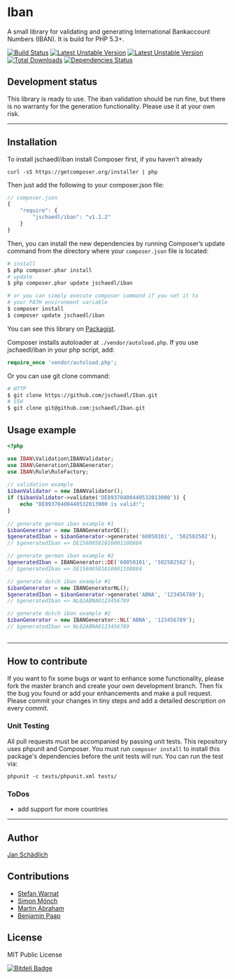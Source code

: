 # Iban

A small library for validating and generating International Bankaccount Numbers (IBAN). It is build for PHP 5.3+.


[![Build Status](https://travis-ci.org/jschaedl/Iban.png)](https://travis-ci.org/jschaedl/Iban) 
[![Latest Unstable Version](https://poser.pugx.org/jschaedl/Iban/v/stable.png)](https://packagist.org/packages/jschaedl/Iban) 
[![Latest Unstable Version](https://poser.pugx.org/jschaedl/Iban/v/unstable.png)](https://packagist.org/packages/jschaedl/Iban) 
[![Total Downloads](https://poser.pugx.org/jschaedl/Iban/downloads.png)](https://packagist.org/packages/jschaedl/Iban) 
[![Dependencies Status](https://d2xishtp1ojlk0.cloudfront.net/d/12894297)](http://depending.in/jschaedl/Iban)

## Development status
This library is ready to use. The iban validation should be run fine, but there is no warranty for the generation functionality. Please use it at your own risk.

---

## Installation
To install jschaedl/iban install Composer first, if you haven't already 

```
curl -sS https://getcomposer.org/installer | php
```

Then just add the following to your composer.json file:

```js
// composer.json
{
	"require": {
		"jschaedl/iban": "v1.1.2"
    }
}
```

Then, you can install the new dependencies by running Composer’s update command from the directory where your `composer.json` file is located:

```sh
# install
$ php composer.phar install
# update
$ php composer.phar update jschaedl/iban

# or you can simply execute composer command if you set it to
# your PATH environment variable
$ composer install
$ composer update jschaedl/iban
```

You can see this library on [Packagist](https://packagist.org/packages/jschaedl/iban).

Composer installs autoloader at `./vendor/autoload.php`. If you use jschaedl/iban in your php script, add:

```php
require_once 'vendor/autoload.php';
```

Or you can use git clone command:

```sh
# HTTP
$ git clone https://github.com/jschaedl/Iban.git
# SSH
$ git clone git@github.com:jschaedl/Iban.git
```


## Usage example

```php
<?php

use IBAN\Validation\IBANValidator;
use IBAN\Generation\IBANGenerator;
use IBAN\Rule\RuleFactory;
    
// validation example
$ibanValidator = new IBANValidator();
if ($ibanValidator->validate('DE89370400440532013000')) {
	echo "DE89370400440532013000 is valid!";
}
 
// generate german iban example #1
$ibanGenerator = new IBANGeneratorDE();
$generatedIban = $ibanGenerator->generate('60050101', '502502502'); 
// $generatedIban => DE15600501010001108884

// generate german iban example #2
$generatedIban = IBANGenerator::DE('60050101', '502502502');
// $generatedIban => DE15600501010001108884

// generate dutch iban example #1
$ibanGenerator = new IBANGeneratorNL();
$generatedIban = $ibanGenerator->generate('ABNA', '123456789'); 
// $generatedIban => NL02ABNA0123456789

// generate dutch iban example #2
$ibanGenerator = new IBANGenerator::NL('ABNA', '123456789');
// $generatedIban => NL02ABNA0123456789
 
 ```	

---
 
## How to contribute
If you want to fix some bugs or want to enhance some functionality, please fork the master branch and create your own development branch. 
Then fix the bug you found or add your enhancements and make a pull request. Please commit your changes in tiny steps and add a detailed description on every commit. 

### Unit Testing

All pull requests must be accompanied by passing unit tests. This repository uses phpunit and Composer. You must run `composer install` to install this package's dependencies before the unit tests will run. You can run the test via:

```
phpunit -c tests/phpunit.xml tests/
```

### ToDos
* add support for more countries

---
   
## Author

[Jan Schädlich](https://github.com/jschaedl)

## Contributions

* [Stefan Warnat](https://github.com/swarnat)
* [Simon Mönch](https://github.com/smoench)
* [Martin Abraham](https://github.com/mabrahamde)
* [Benjamin Paap](https://github.com/benjaminpaap)


## License

MIT Public License


[![Bitdeli Badge](https://d2weczhvl823v0.cloudfront.net/jschaedl/iban/trend.png)](https://bitdeli.com/free "Bitdeli Badge")

